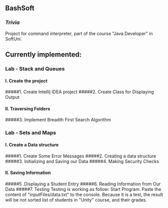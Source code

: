 BashSoft
---
### *Trivia*

Project for command interpreter, part of the course 
"Java Developer" in SoftUni.

## Currently implemented:

### Lab - Stack and Queues
#### I. Create the project
#####1. Create Intellij IDEA project
#####2. Create Class for Displaying Output
#### II. Traversing Folders
#####3. Implement Breadth First Search Algorithm
### Lab - Sets and Maps
#### I. Create a Data structure
#####1. Create Some Error Messages
#####2. Creating a data structure
#####3. Initializing and Saving our Data
#####4. Making Security Checks
#### II. Saving Information
#####5 .Displaying a Student Entry
#####6. Reading Information from Our Data
#####7. Testing
Testing is working as follow:
Start Program. Paste the content of "inputFiles/data.txt" to the console.
Because it is a test, the result will be not sorted list of students in "Unity" course, and their grades.
